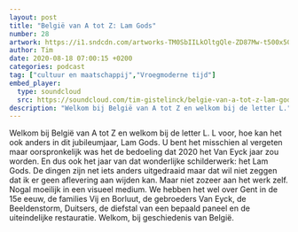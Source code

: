 ```yaml
---
layout: post
title: "België van A tot Z: Lam Gods"
number: 28
artwork: https://i1.sndcdn.com/artworks-TM0SbIILkOltgQle-ZD87Mw-t500x500.jpg
author: Tim
date: 2020-08-18 07:00:15 +0200
categories: podcast
tag: ["cultuur en maatschappij","Vroegmoderne tijd"]
embed_player:
  type: soundcloud
  src: https://soundcloud.com/tim-gistelinck/belgie-van-a-tot-z-lam-gods
description: "Welkom bij België van A tot Z en welkom bij de letter L."
---
```

Welkom bij België van A tot Z en welkom bij de letter L. L voor, hoe kan het ook anders in dit jubileumjaar, Lam Gods. U bent het misschien al vergeten maar oorspronkelijk was het de bedoeling dat 2020 het Van Eyck jaar zou worden. En dus ook het jaar van dat wonderlijke schilderwerk: het Lam Gods. De dingen zijn net iets anders uitgedraaid maar dat wil niet zeggen dat ik er geen aflevering aan wijden kan. Maar niet zozeer aan het werk zelf. Nogal moeilijk in een visueel medium. We hebben het wel over Gent in de 15e eeuw, de families Vij en Borluut, de gebroeders Van Eyck, de Beeldenstorm, Duitsers, de diefstal van een bepaald paneel en de uiteindelijke restauratie. Welkom, bij geschiedenis van België.